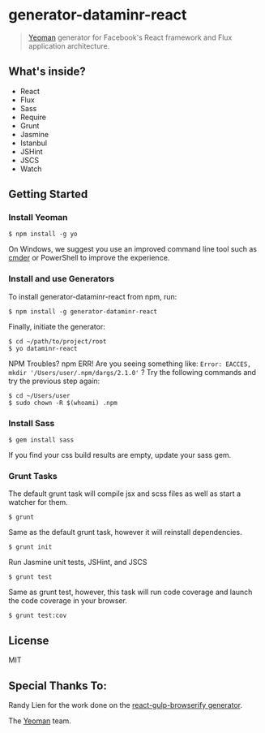 # generator-dataminr-react

> [Yeoman](http://yeoman.io) generator for Facebook's React framework and Flux application architecture.

## What's inside?

* React
* Flux
* Sass
* Require
* Grunt
* Jasmine
* Istanbul
* JSHint
* JSCS
* Watch

## Getting Started

### Install Yeoman

```
$ npm install -g yo
```

On Windows, we suggest you use an improved command line tool such as [cmder](http://bliker.github.io/cmder/)
or PowerShell to improve the experience.

### Install and use Generators

To install generator-dataminr-react from npm, run:

```
$ npm install -g generator-dataminr-react
```

Finally, initiate the generator:

```
$ cd ~/path/to/project/root
$ yo dataminr-react
```

NPM Troubles? npm ERR! Are you seeing something like: `Error: EACCES, mkdir '/Users/user/.npm/dargs/2.1.0'` ?
Try the following commands and try the previous step again:

```
$ cd ~/Users/user
$ sudo chown -R $(whoami) .npm
```

### Install Sass

```
$ gem install sass
```

If you find your css build results are empty, update your sass gem.

### Grunt Tasks

The default grunt task will compile jsx and scss files as well as start a watcher for them.

```
$ grunt
```

Same as the default grunt task, however it will reinstall dependencies.

```
$ grunt init
```

Run Jasmine unit tests, JSHint, and JSCS

```
$ grunt test
```

Same as grunt test, however, this task will run code coverage and launch the code coverage in your browser.

```
$ grunt test:cov
```

## License

MIT

## Special Thanks To:

Randy Lien for the work done on the [react-gulp-browserify generator](https://github.com/randylien/generator-react-gulp-browserify).

The [Yeoman](http://yeoman.io) team.
